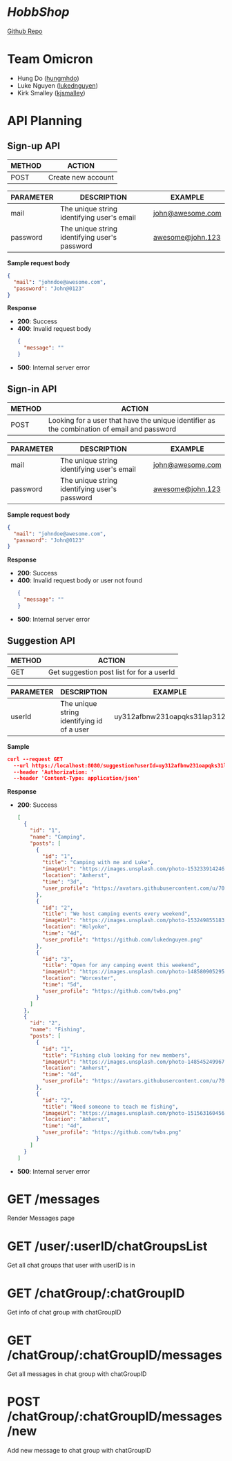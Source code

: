# _HobbShop_

[Github Repo](https://github.com/cs326-f21-omicron/cs326-final-omicron)

# Team Omicron

- Hung Do ([hungmhdo](https://github.com/hungmhdo))
- Luke Nguyen ([lukednguyen](https://github.com/lukednguyen))
- Kirk Smalley ([kjsmalley](https://github.com/kjsmalley))

# API Planning

## Sign-up API

| METHOD | ACTION             |
| ------ | ------------------ |
| POST   | Create new account |

| PARAMETER | DESCRIPTION                                   | EXAMPLE          |
| --------- | --------------------------------------------- | ---------------- |
| mail      | The unique string identifying user's email    | john@awesome.com |
| password  | The unique string identifying user's password | awesome@john.123 |

**Sample request body**

```json
{
  "mail": "johndoe@awesome.com",
  "password": "John@0123"
}
```

**Response**

- **200**: Success
- **400**: Invalid request body
  ```json
  {
    "message": ""
  }
  ```
- **500**: Internal server error

## Sign-in API

| METHOD | ACTION                                                                                      |
| ------ | ------------------------------------------------------------------------------------------- |
| POST   | Looking for a user that have the unique identifier as the combination of email and password |

| PARAMETER | DESCRIPTION                                   | EXAMPLE          |
| --------- | --------------------------------------------- | ---------------- |
| mail      | The unique string identifying user's email    | john@awesome.com |
| password  | The unique string identifying user's password | awesome@john.123 |

**Sample request body**

```json
{
  "mail": "johndoe@awesome.com",
  "password": "John@0123"
}
```

**Response**

- **200**: Success
- **400**: Invalid request body or user not found
  ```json
  {
    "message": ""
  }
  ```
- **500**: Internal server error

## Suggestion API

| METHOD | ACTION                                    |
| ------ | ----------------------------------------- |
| GET    | Get suggestion post list for for a userId |

| PARAMETER | DESCRIPTION                                | EXAMPLE                     |
| --------- | ------------------------------------------ | --------------------------- |
| userId    | The unique string identifying id of a user | uy312afbnw231oapqks31lap312 |

**Sample**

```json
curl --request GET
  --url https://localhost:8080/suggestion?userId=uy312afbnw231oapqks31lap312
  --header 'Authorization: '
  --header 'Content-Type: application/json'
```

**Response**

- **200**: Success

  ```json
  [
    {
      "id": "1",
      "name": "Camping",
      "posts": [
        {
          "id": "1",
          "title": "Camping with me and Luke",
          "imageUrl": "https://images.unsplash.com/photo-1532339142463-fd0a8979791a?ixid=MnwxMjA3fDB8MHxwaG90by1wYWdlfHx8fGVufDB8fHx8&ixlib=rb-1.2.1&auto=format&fit=crop&w=1170&q=80",
          "location": "Amherst",
          "time": "3d",
          "user_profile": "https://avatars.githubusercontent.com/u/70021320?v=4"
        },
        {
          "id": "2",
          "title": "We host camping events every weekend",
          "imageUrl": "https://images.unsplash.com/photo-1532498551838-b7a1cfac622e?ixlib=rb-1.2.1&ixid=MnwxMjA3fDB8MHxwaG90by1wYWdlfHx8fGVufDB8fHx8&auto=format&fit=crop&w=1170&q=80",
          "location": "Holyoke",
          "time": "4d",
          "user_profile": "https://github.com/lukednguyen.png"
        },
        {
          "id": "3",
          "title": "Open for any camping event this weekend",
          "imageUrl": "https://images.unsplash.com/photo-1485809052957-5113b0ff51af?ixlib=rb-1.2.1&ixid=MnwxMjA3fDB8MHxwaG90by1wYWdlfHx8fGVufDB8fHx8&auto=format&fit=crop&w=735&q=80",
          "location": "Worcester",
          "time": "5d",
          "user_profile": "https://github.com/twbs.png"
        }
      ]
    },
    {
      "id": "2",
      "name": "Fishing",
      "posts": [
        {
          "id": "1",
          "title": "Fishing club looking for new members",
          "imageUrl": "https://images.unsplash.com/photo-1485452499676-62ab02c20e83?ixid=MnwxMjA3fDB8MHxwaG90by1wYWdlfHx8fGVufDB8fHx8&ixlib=rb-1.2.1&auto=format&fit=crop&w=1170&q=80",
          "location": "Amherst",
          "time": "4d",
          "user_profile": "https://avatars.githubusercontent.com/u/70021320?v=4"
        },
        {
          "id": "2",
          "title": "Need someone to teach me fishing",
          "imageUrl": "https://images.unsplash.com/photo-1515631604561-23e0be68ee06?ixid=MnwxMjA3fDB8MHxwaG90by1wYWdlfHx8fGVufDB8fHx8&ixlib=rb-1.2.1&auto=format&fit=crop&w=1170&q=80",
          "location": "Amherst",
          "time": "4d",
          "user_profile": "https://github.com/twbs.png"
        }
      ]
    }
  ]
  ```

- **500**: Internal server error

# GET /messages

Render Messages page

# GET /user/:userID/chatGroupsList

Get all chat groups that user with userID is in

# GET /chatGroup/:chatGroupID

Get info of chat group with chatGroupID

# GET /chatGroup/:chatGroupID/messages

Get all messages in chat group with chatGroupID

# POST /chatGroup/:chatGroupID/messages/new

Add new message to chat group with chatGroupID
